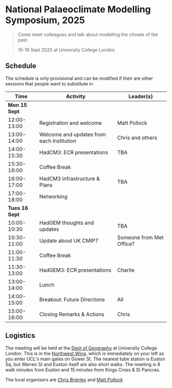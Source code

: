 # National Palaeoclimate Modelling Symposium, 2025

> Come meet colleagues and talk about modelling the climate of the past
>
> 15-16 Sept 2025 at University College London

## Schedule
The schedule is only provisional and can be modified if their are other sessions that people want to substitute in

| Time         | Activity                        | Leader(s)                |
|--------------|---------------------------------|--------------------------|
| **Mon 15 Sept**    |                                 |                          |
| 12:00-13:00  | Registration and welcome        | Matt Pollock             |
| 13:00-14:00  | Welcome and updates from each institution | Chris and others |
| 14:00-15:30  | HadCM3: ECR presentations       | TBA             |
| 15:30-16:00  | Coffee Break                    |                          |
| 16:00-17:00  | HadCM3 infrastructure & Plans   | TBA                      |
| 17:00-18:00  | Networking               |                          |
| **Tues 16 Sept**    |                                 |                          |
| 10:00-10:30  | HadGEM thoughts and updates      | TBA    |
| 10:30-11:00  | Update about UK CMIP7            | Someone from Met Office?    |
| 11:00-11:30  | Coffee Break                     |     |
| 11:30-13:00  | HadGEM3: ECR presentations    | Charlie             |
| 13:00-14:00  | Lunch                           |                          |
| 14:00-15:00  | Breakout: Future Directions     | All                      |
| 15:00-16:00  | Closing Remarks & Actions       | Chris  |


## Logistics

The meeting will be held at the [Dept of Geography](https://www.ucl.ac.uk/geography) at University College London. This is in the [Northwest Wing](https://maps.ucl.ac.uk/north-west-wing-building), which is immediately on your left as you enter UCL's main gates on Gower St. The nearest tube station is Euston Sq, but Warren St and Euston itself are also short walks. The meeting is 8 walk minutes from Euston and 15 minutes from Kings Cross & St Pancras. 

The local organisers are [Chris Brierley](mailto:c.brierley@ucl.ac.uk) and [Matt Pollock](mailto:matthew.pollock.23@ucl.ac.uk)
